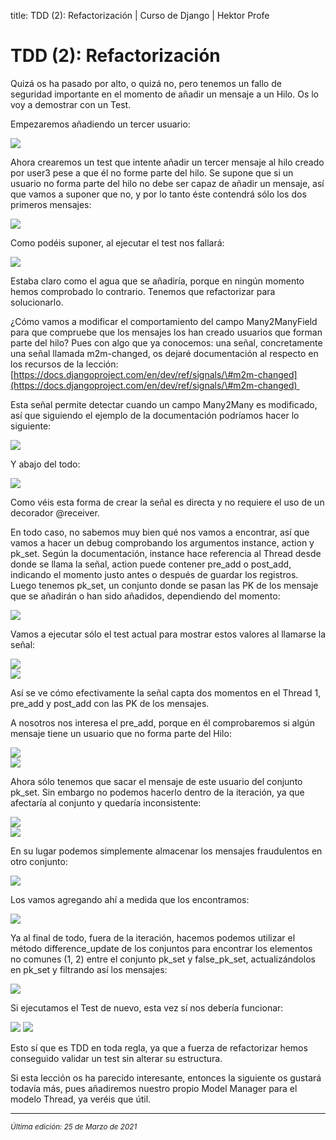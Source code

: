 title: TDD (2): Refactorización | Curso de Django | Hektor Profe

# TDD (2): Refactorización

Quizá os ha pasado por alto, o quizá no, pero tenemos un fallo de
seguridad importante en el momento de añadir un mensaje a un Hilo. Os lo
voy a demostrar con un Test.

Empezaremos añadiendo un tercer usuario:

![]({{cdn}}/django/images/image538.png)

Ahora crearemos un test que intente añadir un tercer mensaje al hilo
creado por user3 pese a que él no forme parte del hilo. Se supone que si
un usuario no forma parte del hilo no debe ser capaz de añadir un
mensaje, así que vamos a suponer que no, y por lo tanto éste contendrá
sólo los dos primeros mensajes:

![]({{cdn}}/django/images/image352.png)

Como podéis suponer, al ejecutar el test nos fallará:

![]({{cdn}}/django/images/image452.png)

Estaba claro como el agua que se añadiría, porque en ningún momento
hemos comprobado lo contrario. Tenemos que refactorizar para
solucionarlo.

¿Cómo vamos a modificar el comportamiento del campo Many2ManyField para
que compruebe que los mensajes los han creado usuarios que forman parte
del hilo? Pues con algo que ya conocemos: una señal, concretamente una
señal llamada m2m-changed, os dejaré documentación al respecto en los
recursos de la lección:
[https://docs.djangoproject.com/en/dev/ref/signals/\#m2m-changed](https://docs.djangoproject.com/en/dev/ref/signals/\#m2m-changed) 

Esta señal permite detectar cuando un campo Many2Many es modificado, así
que siguiendo el ejemplo de la documentación podríamos hacer lo
siguiente:

![]({{cdn}}/django/images/image286.png)

Y abajo del todo:

![]({{cdn}}/django/images/image918.png)

Como véis esta forma de crear la señal es directa y no requiere el uso
de un decorador @receiver.

En todo caso, no sabemos muy bien qué nos vamos a encontrar, así que
vamos a hacer un debug comprobando los argumentos instance, action y
pk\_set. Según la documentación, instance hace referencia al Thread
desde donde se llama la señal, action puede contener pre\_add o
post\_add, indicando el momento justo antes o después de guardar los
registros. Luego tenemos pk\_set, un conjunto donde se pasan las PK de
los mensaje que se añadirán o han sido añadidos, dependiendo del
momento:

![]({{cdn}}/django/images/image903.png)

Vamos a ejecutar sólo el test actual para mostrar estos valores al
llamarse la señal:

![]({{cdn}}/django/images/image348.png)\
![]({{cdn}}/django/images/image112.png)

Así se ve cómo efectivamente la señal capta dos momentos en el Thread 1,
pre\_add y post\_add con las PK de los mensajes.

A nosotros nos interesa el pre\_add, porque en él comprobaremos si algún
mensaje tiene un usuario que no forma parte del Hilo:

![]({{cdn}}/django/images/image219.png)\
![]({{cdn}}/django/images/image363.png)

Ahora sólo tenemos que sacar el mensaje de este usuario del conjunto
pk\_set. Sin embargo no podemos hacerlo dentro de la iteración, ya que
afectaría al conjunto y quedaría inconsistente:

![]({{cdn}}/django/images/image742.png)\
![]({{cdn}}/django/images/image429.png)

En su lugar podemos simplemente almacenar los mensajes fraudulentos en
otro conjunto:

![]({{cdn}}/django/images/image239.png)

Los vamos agregando ahí a medida que los encontramos:

![]({{cdn}}/django/images/image426.png)

Ya al final de todo, fuera de la iteración, hacemos podemos utilizar el
método difference\_update de los conjuntos para encontrar los elementos
no comunes (1, 2) entre el conjunto pk\_set y false\_pk\_set,
actualizándolos en pk\_set y filtrando así los mensajes:

![]({{cdn}}/django/images/image798.png)

Si ejecutamos el Test de nuevo, esta vez sí nos debería funcionar:

![]({{cdn}}/django/images/image455.png) ![]({{cdn}}/django/images/image762.png)

Esto sí que es TDD en toda regla, ya que a fuerza de refactorizar hemos
conseguido validar un test sin alterar su estructura.

Si esta lección os ha parecido interesante, entonces la siguiente os
gustará todavía más, pues añadiremos nuestro propio Model Manager para
el modelo Thread, ya veréis que útil.

___
<small class="edited"><i>Última edición: 25 de Marzo de 2021</i></small>